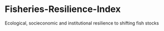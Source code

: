 # Fisheries-Resilience-Index
Ecological, socieconomic and institutional resilience to shifting fish stocks
